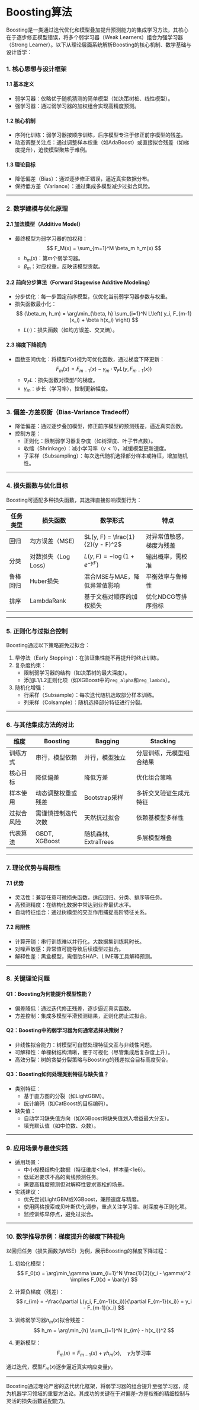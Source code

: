 
# Boosting算法

Boosting是一类通过迭代优化和模型叠加提升预测能力的集成学习方法，其核心在于逐步修正模型错误，将多个弱学习器（Weak Learners）组合为强学习器（Strong Learner）。以下从理论层面系统解析Boosting的核心机制、数学基础与设计哲学：


### 1. 核心思想与设计框架
#### 1.1 基本定义
- 弱学习器：仅略优于随机猜测的简单模型（如决策树桩、线性模型）。
- 强学习器：通过弱学习器的加权组合实现高精度预测。

#### 1.2 核心机制
- 序列化训练：弱学习器按顺序训练，后序模型专注于修正前序模型的残差。
- 动态调整关注点：通过调整样本权重（如AdaBoost）或直接拟合残差（如梯度提升），迫使模型聚焦于难例。

#### 1.3 理论目标
- 降低偏差（Bias）：通过逐步修正错误，逼近真实数据分布。
- 保持低方差（Variance）：通过集成多模型减少过拟合风险。

---

### 2. 数学建模与优化原理
#### 2.1 加法模型（Additive Model）
- 最终模型为弱学习器的加权和：
  $$
  F_M(x) = \sum_{m=1}^M \beta_m h_m(x)
  $$
  - $h_m(x)$：第$m$个弱学习器。
  - $\beta_m$：对应权重，反映该模型贡献。

#### 2.2 前向分步算法（Forward Stagewise Additive Modeling）
- 分步优化：每一步固定前序模型，仅优化当前弱学习器参数与权重。
- 损失函数最小化：
  $$
  (\beta_m, h_m) = \arg\min_{\beta, h} \sum_{i=1}^N L\left( y_i, F_{m-1}(x_i) + \beta h(x_i) \right)
  $$
  - $L(\cdot)$：损失函数（如均方误差、交叉熵）。

#### 2.3 梯度下降视角
- 函数空间优化：将模型$F(x)$视为可优化函数，通过梯度下降更新：
  $$
  F_m(x) = F_{m-1}(x) - \gamma_m \cdot \nabla_F L(y, F_{m-1}(x))
  $$
  - $\nabla_F L$：损失函数对模型$F$的梯度。
  - $\gamma_m$：步长（学习率），控制更新幅度。

---

### 3. 偏差-方差权衡（Bias-Variance Tradeoff）
- 降低偏差：通过逐步叠加模型，修正前序模型的预测残差，逼近真实函数。
- 控制方差：
  - 正则化：限制弱学习器复杂度（如树深度、叶子节点数）。
  - 收缩（Shrinkage）：减小学习率（$\gamma < 1$），减缓模型更新速度。
  - 子采样（Subsampling）：每次迭代随机选择部分样本或特征，增加随机性。

---

### 4. 损失函数与优化目标
Boosting可适配多种损失函数，其选择直接影响模型行为：

| 任务类型   | 损失函数              | 数学形式                          | 特点                     |
|----------------|--------------------------|---------------------------------------|------------------------------|
| 回归       | 均方误差（MSE）          | $L(y, F) = \frac{1}{2}(y - F)^2$    | 对异常值敏感，梯度为残差      |
| 分类       | 对数损失（Log Loss）     | $L(y, F) = -\log(1 + e^{-yF})$      | 输出概率，需校准              |
| 鲁棒回归   | Huber损失                | 混合MSE与MAE，降低异常值影响           | 平衡效率与鲁棒性              |
| 排序       | LambdaRank               | 基于文档对顺序的加权损失               | 优化NDCG等排序指标            |

---

### 5. 正则化与过拟合控制
Boosting通过以下策略避免过拟合：
1. 早停法（Early Stopping）：在验证集性能不再提升时终止训练。
2. 复杂度约束：
   - 限制弱学习器的结构（如决策树的最大深度）。
   - 添加L1/L2正则化项（如XGBoost中的`reg_alpha`和`reg_lambda`）。
3. 随机化增强：
   - 行采样（Subsample）：每次迭代随机选取部分样本训练。
   - 列采样（Colsample）：随机选择部分特征进行分裂。

---

### 6. 与其他集成方法的对比
| 维度         | Boosting                          | Bagging                       | Stacking               |
|------------------|---------------------------------------|-----------------------------------|----------------------------|
| 训练方式     | 串行，模型依赖                        | 并行，模型独立                    | 分层训练，元模型组合结果    |
| 核心目标     | 降低偏差                              | 降低方差                          | 优化组合策略                |
| 样本使用     | 动态调整权重或残差                    | Bootstrap采样                     | 多折交叉验证生成元特征      |
| 过拟合风险   | 需谨慎控制迭代次数                    | 天然抗过拟合                      | 依赖基模型多样性            |
| 代表算法     | GBDT, XGBoost                         | 随机森林, ExtraTrees              | 多层模型堆叠                |

---

### 7. 理论优势与局限性
#### 7.1 优势
- 灵活性：兼容任意可微损失函数，适应回归、分类、排序等任务。
- 高预测精度：在结构化数据中常达到业界最优水平。
- 自动特征组合：通过树模型的交互作用捕捉高阶特征关系。

#### 7.2 局限性
- 计算开销：串行训练难以并行化，大数据集训练耗时长。
- 对噪声敏感：异常值可能导致后续模型过拟合。
- 解释性差：黑盒模型，需借助SHAP、LIME等工具解释预测。

---

### 8. 关键理论问题
#### Q1：Boosting为何能提升模型性能？
- 偏差降低：通过迭代修正残差，逐步逼近真实函数。
- 方差控制：集成多模型平滑预测结果，正则化防止过拟合。

#### Q2：Boosting中的弱学习器为何通常选择决策树？
- 非线性拟合能力：树模型可自然处理特征交互与非线性问题。
- 可解释性：单棵树结构清晰，便于可视化（尽管集成后复杂度上升）。
- 高效分裂：树的贪婪分裂策略与Boosting的残差拟合目标高度契合。

#### Q3：Boosting如何处理类别特征与缺失值？
- 类别特征：
  - 基于直方图的分裂（如LightGBM）。
  - 统计编码（如CatBoost的目标编码）。
- 缺失值：
  - 自动学习缺失值方向（如XGBoost将缺失值划入增益最大分支）。
  - 填充默认值（如中位数、众数）。

---

### 9. 应用场景与最佳实践
- 适用场景：
  - 中小规模结构化数据（特征维度<1e4，样本量<1e6）。
  - 低延迟要求不高的离线预测任务。
  - 需要高精度预测但对解释性要求宽松的场景。
- 实践建议：
  - 优先尝试LightGBM或XGBoost，兼顾速度与精度。
  - 使用网格搜索或贝叶斯优化调参，重点关注学习率、树深度与正则化项。
  - 监控训练早停点，避免过拟合。

---

### 10. 数学推导示例：梯度提升的梯度下降视角
以回归任务（损失函数为MSE）为例，展示Boosting的梯度下降过程：

1. 初始化模型：
   $$
   F_0(x) = \arg\min_\gamma \sum_{i=1}^N \frac{1}{2}(y_i - \gamma)^2 \implies F_0(x) = \bar{y}
   $$

2. 计算负梯度（残差）：
   $$
   r_{im} = -\frac{\partial L(y_i, F_{m-1}(x_i))}{\partial F_{m-1}(x_i)} = y_i - F_{m-1}(x_i)
   $$

3. 训练弱学习器$h_m(x)$拟合残差：
   $$
   h_m = \arg\min_{h} \sum_{i=1}^N (r_{im} - h(x_i))^2
   $$

4. 更新模型：
   $$
   F_m(x) = F_{m-1}(x) + \gamma h_m(x), \quad \gamma \text{为学习率}
   $$

通过迭代，模型$F_m(x)$逐步逼近真实响应变量$y$。

---

Boosting通过理论严密的迭代优化框架，将弱学习器的组合提升至强学习器，成为机器学习领域的重要方法论。其成功的关键在于对偏差-方差权衡的精细控制与灵活的损失函数适配能力。